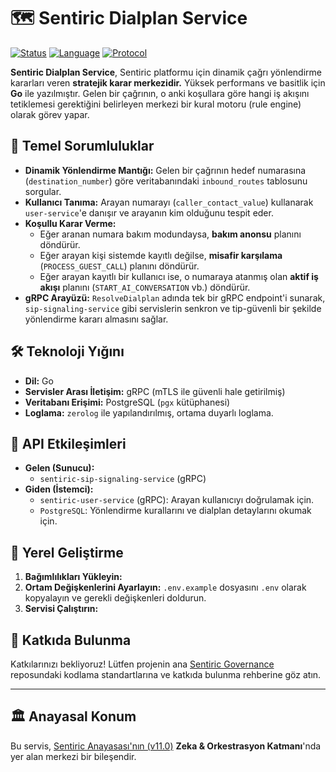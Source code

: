# 🗺️ Sentiric Dialplan Service

[![Status](https://img.shields.io/badge/status-active-success.svg)]()
[![Language](https://img.shields.io/badge/language-Go-blue.svg)]()
[![Protocol](https://img.shields.io/badge/protocol-gRPC_(mTLS)-green.svg)]()

**Sentiric Dialplan Service**, Sentiric platformu için dinamik çağrı yönlendirme kararları veren **stratejik karar merkezidir.** Yüksek performans ve basitlik için **Go** ile yazılmıştır. Gelen bir çağrının, o anki koşullara göre hangi iş akışını tetiklemesi gerektiğini belirleyen merkezi bir kural motoru (rule engine) olarak görev yapar.

## 🎯 Temel Sorumluluklar

*   **Dinamik Yönlendirme Mantığı:** Gelen bir çağrının hedef numarasına (`destination_number`) göre veritabanındaki `inbound_routes` tablosunu sorgular.
*   **Kullanıcı Tanıma:** Arayan numarayı (`caller_contact_value`) kullanarak `user-service`'e danışır ve arayanın kim olduğunu tespit eder.
*   **Koşullu Karar Verme:**
    *   Eğer aranan numara bakım modundaysa, **bakım anonsu** planını döndürür.
    *   Eğer arayan kişi sistemde kayıtlı değilse, **misafir karşılama** (`PROCESS_GUEST_CALL`) planını döndürür.
    *   Eğer arayan kayıtlı bir kullanıcı ise, o numaraya atanmış olan **aktif iş akışı** planını (`START_AI_CONVERSATION` vb.) döndürür.
*   **gRPC Arayüzü:** `ResolveDialplan` adında tek bir gRPC endpoint'i sunarak, `sip-signaling-service` gibi servislerin senkron ve tip-güvenli bir şekilde yönlendirme kararı almasını sağlar.

## 🛠️ Teknoloji Yığını

*   **Dil:** Go
*   **Servisler Arası İletişim:** gRPC (mTLS ile güvenli hale getirilmiş)
*   **Veritabanı Erişimi:** PostgreSQL (`pgx` kütüphanesi)
*   **Loglama:** `zerolog` ile yapılandırılmış, ortama duyarlı loglama.

## 🔌 API Etkileşimleri

*   **Gelen (Sunucu):**
    *   `sentiric-sip-signaling-service` (gRPC)
*   **Giden (İstemci):**
    *   `sentiric-user-service` (gRPC): Arayan kullanıcıyı doğrulamak için.
    *   `PostgreSQL`: Yönlendirme kurallarını ve dialplan detaylarını okumak için.

## 🚀 Yerel Geliştirme

1.  **Bağımlılıkları Yükleyin:**
2.  **Ortam Değişkenlerini Ayarlayın:** `.env.example` dosyasını `.env` olarak kopyalayın ve gerekli değişkenleri doldurun.
3.  **Servisi Çalıştırın:**

## 🤝 Katkıda Bulunma

Katkılarınızı bekliyoruz! Lütfen projenin ana [Sentiric Governance](https://github.com/sentiric/sentiric-governance) reposundaki kodlama standartlarına ve katkıda bulunma rehberine göz atın.

---
## 🏛️ Anayasal Konum

Bu servis, [Sentiric Anayasası'nın (v11.0)](https://github.com/sentiric/sentiric-governance/blob/main/docs/blueprint/Architecture-Overview.md) **Zeka & Orkestrasyon Katmanı**'nda yer alan merkezi bir bileşendir.